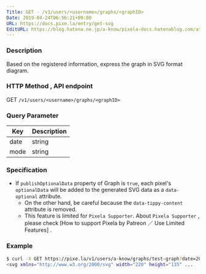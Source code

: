 ```yaml
---
Title: GET - /v1/users/<username>/graphs/<graphID>
Date: 2019-04-24T06:56:21+09:00
URL: https://docs.pixe.la/entry/get-svg
EditURL: https://blog.hatena.ne.jp/a-know/pixela-docs.hatenablog.com/atom/entry/17680117127076484068
---
```


### Description
Based on the registered information, express the graph in SVG format diagram.

### HTTP Method , API endpoint
<span class="badge badge-get">GET</span> `/v1/users/<username>/graphs/<graphID>`

### Query Parameter

|Key|Description|
|---|---|
|date|string|[optional] If you specify it in yyyyMMdd format, will create a pixelation graph dating back to the past with that day as the start date.<br>If this parameter is not specified, the current date and time will be the start date.<br>(it is used `timezone` setting if Graph's `timezone` is specified, if not specified, calculates it in `UTC`)|
|mode|string|[optional] Specify the graph display mode.<br>Supported modes are `short` (for displaying only about 90 days) and `line` .|

### Specification
- If `publishOptionalData` property of Graph is `true`, each pixel's `optionalData` will be added to the generated SVG data as a `data-optional` attribute.
    - On the other hand, be careful because the `data-tippy-content` attribute is removed.
    - This feature is limited for `Pixela Supporter`. About `Pixela Supporter` , please check [How to support Pixela by Patreon ／ Use Limited Features] .

### Example

```sh
$ curl -X GET https://pixe.la/v1/users/a-know/graphs/test-graph?date=20180331&mode=short
<svg xmlns="http://www.w3.org/2000/svg" width="220" height="135" ...
```
